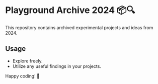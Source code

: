 # Playground Archive 2024 📦🔍

This repository contains archived experimental projects and ideas from 2024.

## Usage

- Explore freely.
- Utilize any useful findings in your projects.

Happy coding! 🚀
